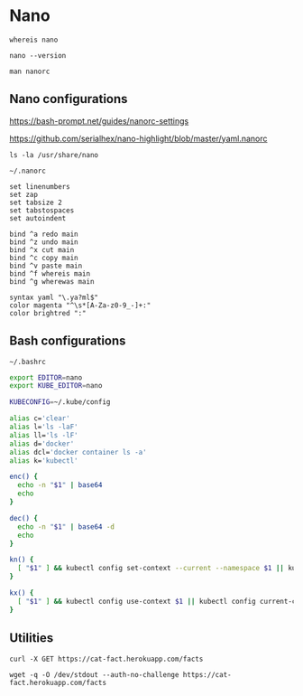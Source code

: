 # Nano

```shell
whereis nano
```

```shell
nano --version
```

```shell
man nanorc
```

## Nano configurations

https://bash-prompt.net/guides/nanorc-settings

https://github.com/serialhex/nano-highlight/blob/master/yaml.nanorc

```shell
ls -la /usr/share/nano
```

`~/.nanorc`
```
set linenumbers
set zap
set tabsize 2
set tabstospaces
set autoindent

bind ^a redo main
bind ^z undo main
bind ^x cut main
bind ^c copy main
bind ^v paste main
bind ^f whereis main
bind ^g wherewas main

syntax yaml "\.ya?ml$"
color magenta "^\s*[A-Za-z0-9_-]+:"
color brightred ":"
```

## Bash configurations

`~/.bashrc`
```bash
export EDITOR=nano
export KUBE_EDITOR=nano

KUBECONFIG=~/.kube/config

alias c='clear'
alias l='ls -laF'
alias ll='ls -lF'
alias d='docker'
alias dcl='docker container ls -a'
alias k='kubectl'

enc() {
  echo -n "$1" | base64
  echo
}

dec() {
  echo -n "$1" | base64 -d
  echo
}

kn() {
  [ "$1" ] && kubectl config set-context --current --namespace $1 || kubectl config view --minify | grep namespace
}

kx() {
  [ "$1" ] && kubectl config use-context $1 || kubectl config current-context
}
```

## Utilities

```
curl -X GET https://cat-fact.herokuapp.com/facts
```

```
wget -q -O /dev/stdout --auth-no-challenge https://cat-fact.herokuapp.com/facts
```
